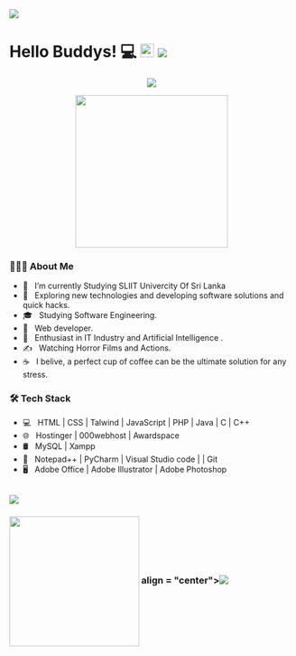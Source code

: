 <img src="https://user-images.githubusercontent.com/73097560/115834477-dbab4500-a447-11eb-908a-139a6edaec5c.gif">
<h1> Hello Buddys! 💻  <img src = "https://media2.giphy.com/media/QssGEmpkyEOhBCb7e1/giphy.gif?cid=ecf05e47a0n3gi1bfqntqmob8g9aid1oyj2wr3ds3mg700bl&rid=giphy.gif" width = 24px>
  <img src="https://user-images.githubusercontent.com/73097560/115834477-dbab4500-a447-11eb-908a-139a6edaec5c.gif"></h1>

<p align='center'>
<img src="https://readme-typing-svg.herokuapp.com?color=%2336BCF7&size=25&center=true&vCenter=true&width=433&height=75&lines=I'm+Chandula+Jeewantha;Web+Developing+Student;Computer+Application+Assistant;SLIIT;%40Chandulajeewantha2003">
</p>
<p align='center'>
<img src="https://media.giphy.com/media/QvpqTCiEcwtvx6wwJK/giphy.gif" width="270" height="270" frameBorder="0" class="giphy-embed" allowFullScreen></img></p>

<h3> 👨🏻‍💻 About Me </h3>

- 🔭 &nbsp; I’m currently Studying SLIIT Univercity Of Sri Lanka
- 🤔 &nbsp; Exploring new technologies and developing software solutions and quick hacks.
- 🎓 &nbsp; Studying Software Engineering.
- 💼 &nbsp; Web developer.
- 🌱 &nbsp; Enthusiast in IT Industry and Artificial Intelligence .
- ✍️ &nbsp; Watching Horror Films and Actions.
- ☕ &nbsp; I belive, a perfect cup of coffee can be the ultimate solution for any stress. 

<h3>🛠 Tech Stack</h3>

- 💻 &nbsp; HTML | CSS | Talwind | JavaScript | PHP | Java | C | C++
- 🌐 &nbsp; Hostinger | 000webhost | Awardspace
- 🛢 &nbsp; MySQL | Xampp
- 🔧 &nbsp; Notepad++ | PyCharm | Visual Studio code | | Git
- 🖥 &nbsp; Adobe Office | Adobe Illustrator | Adobe Photoshop 

<br>

<img src="https://user-images.githubusercontent.com/73097560/115834477-dbab4500-a447-11eb-908a-139a6edaec5c.gif">
<br>
<h3>
<img align='center' src="https://media.giphy.com/media/M9gbBd9nbDrOTu1Mqx/giphy.gif" width="230">
 align = "center"><img src="https://readme-typing-svg.herokuapp.com?color=%23F7F7F7&size=21&center=true&vCenter=true&width=650&height=100&lines=A+Student+%F0%9F%91%A8%F0%9F%8F%BB%E2%80%8D%F0%9F%8E%93+and+a+Programming+Enthusiast+%F0%9F%91%A9%E2%80%8D%F0%9F%92%BB+from+Sri+Lanka"></h3>

